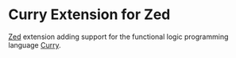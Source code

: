 # Curry Extension for Zed

[Zed](https://zed.dev) extension adding support for the functional logic programming language [Curry](https://en.wikipedia.org/wiki/Curry_(programming_language)).

